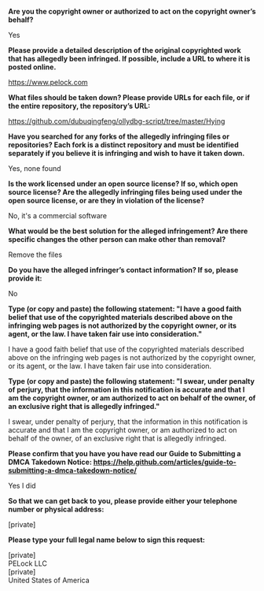 **Are you the copyright owner or authorized to act on the copyright owner’s behalf?**  

Yes

**Please provide a detailed description of the original copyrighted work that has allegedly been infringed. If possible, include a URL to where it is posted online.**  

https://www.pelock.com

**What files should be taken down? Please provide URLs for each file, or if the entire repository, the repository’s URL:**  

https://github.com/dubuqingfeng/ollydbg-script/tree/master/Hying

**Have you searched for any forks of the allegedly infringing files or repositories? Each fork is a distinct repository and must be identified separately if you believe it is infringing and wish to have it taken down.**  

Yes, none found

**Is the work licensed under an open source license? If so, which open source license? Are the allegedly infringing files being used under the open source license, or are they in violation of the license?**  

No, it's a commercial software

**What would be the best solution for the alleged infringement? Are there specific changes the other person can make other than removal?**  

Remove the files

**Do you have the alleged infringer’s contact information? If so, please provide it:**  

No

**Type (or copy and paste) the following statement: "I have a good faith belief that use of the copyrighted materials described above on the infringing web pages is not authorized by the copyright owner, or its agent, or the law. I have taken fair use into consideration."**  

I have a good faith belief that use of the copyrighted materials described above on the infringing web pages is not authorized by the copyright owner, or its agent, or the law. I have taken fair use into consideration.

**Type (or copy and paste) the following statement: "I swear, under penalty of perjury, that the information in this notification is accurate and that I am the copyright owner, or am authorized to act on behalf of the owner, of an exclusive right that is allegedly infringed."**  

I swear, under penalty of perjury, that the information in this notification is accurate and that I am the copyright owner, or am authorized to act on behalf of the owner, of an exclusive right that is allegedly infringed.

**Please confirm that you have you have read our Guide to Submitting a DMCA Takedown Notice: https://help.github.com/articles/guide-to-submitting-a-dmca-takedown-notice/**  

Yes I did

**So that we can get back to you, please provide either your telephone number or physical address:**  

[private]  

**Please type your full legal name below to sign this request:**  

[private]  
PELock LLC  
[private]    
United States of America
